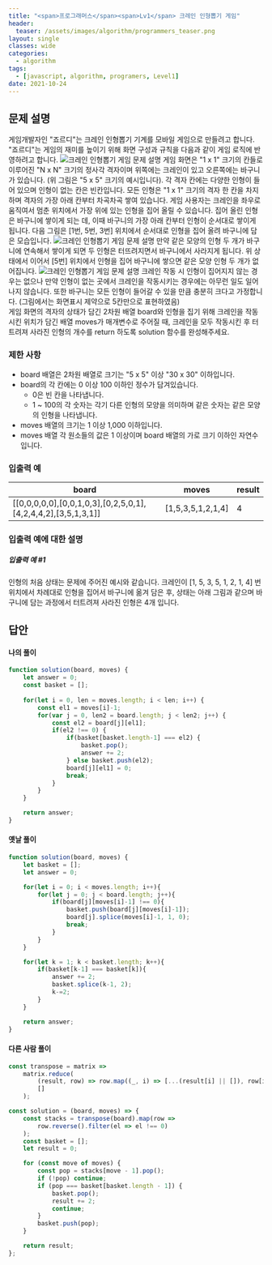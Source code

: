 ```yaml
---
title: "<span>프로그래머스</span><span>Lv1</span> 크레인 인형뽑기 게임"
header:
  teaser: /assets/images/algorithm/programmers_teaser.png
layout: single
classes: wide
categories:
  - algorithm
tags:
  - [javascript, algorithm, programers, Level1]
date: 2021-10-24
---
```


## 문제 설명
게임개발자인 "죠르디"는 크레인 인형뽑기 기계를 모바일 게임으로 만들려고 합니다.
"죠르디"는 게임의 재미를 높이기 위해 화면 구성과 규칙을 다음과 같이 게임 로직에 반영하려고 합니다.
<img src='{{ "/assets/images/2021-10-24-post-img1.png" | relative_url }}' title="크레인 인형뽑기 게임 문제 설명" alt="크레인 인형뽑기 게임 문제 설명"/>
게임 화면은 "1 x 1" 크기의 칸들로 이루어진 "N x N" 크기의 정사각 격자이며 위쪽에는 크레인이 있고 오른쪽에는 바구니가 있습니다. (위 그림은 "5 x 5" 크기의 예시입니다). 각 격자 칸에는 다양한 인형이 들어 있으며 인형이 없는 칸은 빈칸입니다. 모든 인형은 "1 x 1" 크기의 격자 한 칸을 차지하며 격자의 가장 아래 칸부터 차곡차곡 쌓여 있습니다. 게임 사용자는 크레인을 좌우로 움직여서 멈춘 위치에서 가장 위에 있는 인형을 집어 올릴 수 있습니다. 집어 올린 인형은 바구니에 쌓이게 되는 데, 이때 바구니의 가장 아래 칸부터 인형이 순서대로 쌓이게 됩니다. 다음 그림은 [1번, 5번, 3번] 위치에서 순서대로 인형을 집어 올려 바구니에 담은 모습입니다.
<img src='{{ "/assets/images/2021-10-24-post-img2.png" | relative_url }}' title="크레인 인형뽑기 게임 문제 설명" alt="크레인 인형뽑기 게임 문제 설명"/>
만약 같은 모양의 인형 두 개가 바구니에 연속해서 쌓이게 되면 두 인형은 터뜨려지면서 바구니에서 사라지게 됩니다. 위 상태에서 이어서 [5번] 위치에서 인형을 집어 바구니에 쌓으면 같은 모양 인형 두 개가 없어집니다.
<img src='{{ "/assets/images/2021-10-24-post-img3.gif" | relative_url }}' title="크레인 인형뽑기 게임 문제 설명" alt="크레인 인형뽑기 게임 문제 설명"/>
크레인 작동 시 인형이 집어지지 않는 경우는 없으나 만약 인형이 없는 곳에서 크레인을 작동시키는 경우에는 아무런 일도 일어나지 않습니다. 또한 바구니는 모든 인형이 들어갈 수 있을 만큼 충분히 크다고 가정합니다. (그림에서는 화면표시 제약으로 5칸만으로 표현하였음)  
게임 화면의 격자의 상태가 담긴 2차원 배열 board와 인형을 집기 위해 크레인을 작동시킨 위치가 담긴 배열 moves가 매개변수로 주어질 때, 크레인을 모두 작동시킨 후 터트려져 사라진 인형의 개수를 return 하도록 solution 함수를 완성해주세요.

### 제한 사항
* board 배열은 2차원 배열로 크기는 "5 x 5" 이상 "30 x 30" 이하입니다.
* board의 각 칸에는 0 이상 100 이하인 정수가 담겨있습니다.
    * 0은 빈 칸을 나타냅니다.
    * 1 ~ 100의 각 숫자는 각기 다른 인형의 모양을 의미하며 같은 숫자는 같은 모양의 인형을 나타냅니다.
* moves 배열의 크기는 1 이상 1,000 이하입니다.
* moves 배열 각 원소들의 값은 1 이상이며 board 배열의 가로 크기 이하인 자연수입니다.

### 입출력 예

|board|moves|result|
|-|-|-|
|[[0,0,0,0,0],[0,0,1,0,3],[0,2,5,0,1],[4,2,4,4,2],[3,5,1,3,1]]|[1,5,3,5,1,2,1,4]|4|

### 입출력 예에 대한 설명
##### 입출력 예 #1  
인형의 처음 상태는 문제에 주어진 예시와 같습니다. 크레인이 [1, 5, 3, 5, 1, 2, 1, 4] 번 위치에서 차례대로 인형을 집어서 바구니에 옮겨 담은 후, 상태는 아래 그림과 같으며 바구니에 담는 과정에서 터트려져 사라진 인형은 4개 입니다.

## 답안
#### 나의 풀이
```javascript
function solution(board, moves) {
    let answer = 0;
    const basket = [];
    
    for(let i = 0, len = moves.length; i < len; i++) {
        const el1 = moves[i]-1;
        for(var j = 0, len2 = board.length; j < len2; j++) {
            const el2 = board[j][el1];
            if(el2 !== 0) {
                if(basket[basket.length-1] === el2) {
                    basket.pop();
                    answer += 2;
                } else basket.push(el2);
                board[j][el1] = 0;
                break;
            }
        }
    }

    return answer;
}
```

#### 옛날 풀이
```javascript
function solution(board, moves) {
    let basket = [];
    let answer = 0;

    for(let i = 0; i < moves.length; i++){
        for(let j = 0; j < board.length; j++){
            if(board[j][moves[i]-1] !== 0){
                basket.push(board[j][moves[i]-1]);
                board[j].splice(moves[i]-1, 1, 0);
                break;
            }
        }
    }

    for(let k = 1; k < basket.length; k++){
        if(basket[k-1] === basket[k]){
            answer += 2;
            basket.splice(k-1, 2);
            k-=2;
        }
    }

    return answer;
}
```

#### 다른 사람 풀이
```javascript
const transpose = matrix =>
    matrix.reduce(
        (result, row) => row.map((_, i) => [...(result[i] || []), row[i]]),
        []
    );

const solution = (board, moves) => {
    const stacks = transpose(board).map(row =>
        row.reverse().filter(el => el !== 0)
    );
    const basket = [];
    let result = 0;

    for (const move of moves) {
        const pop = stacks[move - 1].pop();
        if (!pop) continue;
        if (pop === basket[basket.length - 1]) {
            basket.pop();
            result += 2;
            continue;
        }
        basket.push(pop);
    }

    return result;
};
```